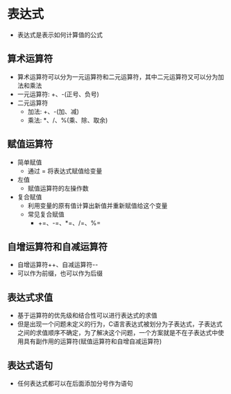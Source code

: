# 表达式
- 表达式是表示如何计算值的公式
## 算术运算符
- 算术运算符可以分为一元运算符和二元运算符，其中二元运算符又可以分为加法和乘法
- 一元运算符: +、-(正号、负号)
- 二元运算符
    - 加法: +、-(加、减)
    - 乘法: *、/、%(乘、除、取余)
## 赋值运算符
- 简单赋值
    - 通过 = 将表达式赋值给变量
- 左值
    - 赋值运算符的左操作数
- 复合赋值
    - 利用变量的原有值计算出新值并重新赋值给这个变量
    - 常见复合赋值
        - +=、-=、*=、/=、%=
## 自增运算符和自减运算符
- 自增运算符++、自减运算符--
- 可以作为前缀，也可以作为后缀
## 表达式求值
- 基于运算符的优先级和结合性可以进行表达式的求值
- 但是出现一个问题未定义的行为，C语言表达式被划分为子表达式，子表达式之间的求值顺序不确定，为了解决这个问题，一个方案就是不在子表达式中使用具有副作用的运算符(赋值运算符和自增自减运算符)
## 表达式语句
- 任何表达式都可以在后面添加分号作为语句